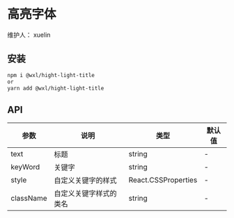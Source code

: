 # 高亮字体

维护人： xuelin

<!-- > 高亮字体 -->

## 安装

```sh
npm i @wxl/hight-light-title
or
yarn add @wxl/hight-light-title
```

## API

| 参数      | 说明                   | 类型                | 默认值 |
| --------- | ---------------------- | ------------------- | ------ |
| text      | 标题                   | string              | -      |
| keyWord   | 关键字                 | string              | -      |
| style     | 自定义关键字的样式     | React.CSSProperties | -      |
| className | 自定义关键字样式的类名 | string              | -      |
